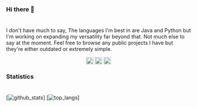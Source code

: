  ### Hi there 👋
 #

I don't have much to say, The languages I'm best in are Java and Python but I'm working on expanding my versatility far beyond that. Not much else to say at the moment. Feel free to browse any public projects I have but they're either outdated or extremely simple.

<p align="center">
 <a href="https://twitter.com/despise/" target="blank"><img align="center" src="https://cdn.jsdelivr.net/npm/simple-icons@3.0.1/icons/twitter.svg" alt="twitter" height="20" width="20" /></a>
<a href="https://github.com/worse/" target="blank"><img align="center" src="https://cdn.jsdelivr.net/npm/simple-icons@3.0.1/icons/github.svg" alt="github"height="20" width="20" /></a>
<a href="https://t.me/worse/" target="blank"><img align="center" src="https://cdn.jsdelivr.net/npm/simple-icons@3.0.1/icons/telegram.svg" alt="telegram" height="20" width="20" /></a>
</p>

### Statistics
#

[![github_stats](https://github-readme-stats.vercel.app/api?username=worse&show_icons=true&theme=default)]
[![top_langs](https://github-readme-stats.vercel.app/api/top-langs/?username=Worse&layout=default)]
